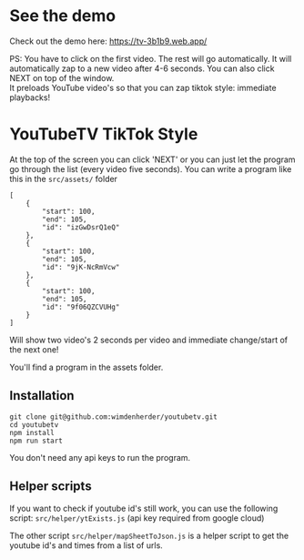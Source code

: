 # See the demo

Check out the demo here: https://tv-3b1b9.web.app/

PS: You have to click on the first video. The rest will go automatically. It will automatically zap to a new video after 4-6 seconds. You can also click NEXT on top of the window.  
It preloads YouTube video's so that you can zap tiktok style: immediate playbacks!

# YouTubeTV TikTok Style

At the top of the screen you can click 'NEXT' or you can just let the program go through the list (every video five seconds). You can write a program like this in the `src/assets/` folder

```
[
    {
        "start": 100,
        "end": 105,
        "id": "izGwDsrQ1eQ"
    },
    {
        "start": 100,
        "end": 105,
        "id": "9jK-NcRmVcw"
    },
    {
        "start": 100,
        "end": 105,
        "id": "9f06QZCVUHg"
    }
]
```

Will show two video's 2 seconds per video and immediate change/start of the next one!

You'll find a program in the assets folder.

## Installation

```
git clone git@github.com:wimdenherder/youtubetv.git
cd youtubetv
npm install
npm run start
```

You don't need any api keys to run the program.

## Helper scripts

If you want to check if youtube id's still work, you can use the following script: `src/helper/ytExists.js` (api key required from google cloud)

The other script `src/helper/mapSheetToJson.js` is a helper script to get the youtube id's and times from a list of urls.
